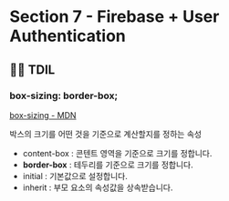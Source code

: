 # Section 7 - Firebase + User Authentication

## :raising_hand_man: TDIL

### box-sizing: border-box;

[box-sizing - MDN](https://developer.mozilla.org/ko/docs/Web/CSS/box-sizing)

박스의 크기를 어떤 것을 기준으로 계산할지를 정하는 속성

- content-box : 콘텐트 영역을 기준으로 크기를 정합니다.
- **border-box** : 테두리를 기준으로 크기를 정합니다.
- initial : 기본값으로 설정합니다.
- inherit : 부모 요소의 속성값을 상속받습니다.
